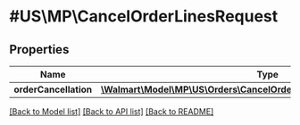 # #US\MP\CancelOrderLinesRequest

## Properties

Name | Type | Description | Notes
------------ | ------------- | ------------- | -------------
**orderCancellation** | [**\Walmart\Model\MP\US\Orders\CancelOrderLinesRequestOrderCancellation**](CancelOrderLinesRequestOrderCancellation.md) |  | [optional]


[[Back to Model list]](../) [[Back to API list]](../../Api/US/MP) [[Back to README]](../../README.md)
